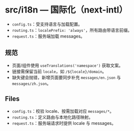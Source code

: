 # src/i18n — 国际化（next-intl）

- `config.ts`：受支持语言与加载配置。
- `routing.ts`：`localePrefix: 'always'`，所有路由带语言前缀。
- `request.ts`：服务端加载 messages。

## 规范
- 页面/组件使用 `useTranslations('namespace')` 获取文案。
- 链接需保留当前 `locale`，如 `/${locale}/domain`。
- 缺失键会抛错，新增页面要同步补充 `messages/en.json` 与 `messages/zh.json`。

## Files
- `config.ts`：校验 locale、按需加载对应 `messages/*`。
- `routing.ts`：定义路由与本地化路径映射。
- `request.ts`：服务端请求时提供 locale 与 messages。
